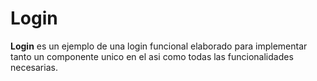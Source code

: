 # Login
**Login** es un ejemplo  de una login funcional elaborado para implementar tanto un componente unico en el asi como todas las funcionalidades necesarias.
